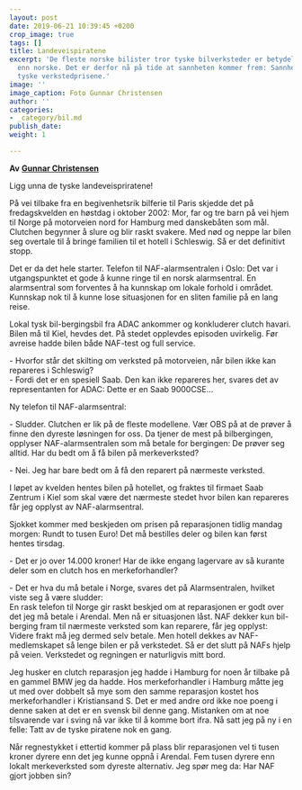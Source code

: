 ```yaml
---
layout: post
date: 2019-06-21 10:39:45 +0200
crop_image: true
tags: []
title: Landeveispiratene
excerpt: 'De fleste norske bilister tror tyske bilverksteder er betydelig billigere
  enn norske. Det er derfor nå på tide at sannheten kommer frem: Sannheten om de skyhøye,
  tyske verkstedprisene.'
image: ''
image_caption: Foto Gunnar Christensen
author: ''
categories:
- _category/bil.md
publish_date: 
weight: 1

---
```

**Av** [**Gunnar Christensen**](http://helping.no/gunnar.htm)

Ligg unna de tyske landeveispriratene!

På vei tilbake fra en begivenhetsrik bilferie til Paris skjedde det på fredagskvelden en høstdag i oktober 2002: Mor, far og tre barn på vei hjem til Norge på motorveien nord for Hamburg med danskebåten som mål. Clutchen begynner å slure og blir raskt svakere. Med nød og neppe lar bilen seg overtale til å bringe familien til et hotell i Schleswig. Så er det definitivt stopp.

Det er da det hele starter. Telefon til NAF-alarmsentralen i Oslo: Det var i utgangspunktet et gode å kunne ringe til en norsk alarmsentral. En alarmsentral som forventes å ha kunnskap om lokale forhold i området. Kunnskap nok til å kunne lose situasjonen for en sliten familie på en lang reise.

Lokal tysk bil-bergingsbil fra ADAC ankommer og konkluderer clutch havari. Bilen må til Kiel, hevdes det. På stedet opplevdes episoden uvirkelig. Før avreise hadde bilen både NAF-test og full service.

\- Hvorfor står det skilting om verksted på motorveien, når bilen ikke kan repareres i Schleswig?  
\- Fordi det er en spesiell Saab. Den kan ikke repareres her, svares det av representanten for ADAC: Dette er en Saab 9000CSE...

Ny telefon til NAF-alarmsentral:

\- Sludder. Clutchen er lik på de fleste modellene. Vær OBS på at de prøver å finne den dyreste løsningen for oss. Da tjener de mest på bilbergingen, opplyser NAF-alarmsentralen som må betale for bergingen: De prøver seg alltid. Har du bedt om å få bilen på merkeverksted?

\- Nei. Jeg har bare bedt om å få den reparert på nærmeste verksted.

I løpet av kvelden hentes bilen på hotellet, og fraktes til firmaet Saab Zentrum i Kiel som skal være det nærmeste stedet hvor bilen kan repareres får jeg opplyst av NAF-alarmsentral.

Sjokket kommer med beskjeden om prisen på reparasjonen tidlig mandag morgen: Rundt to tusen Euro! Det må bestilles deler og bilen kan først hentes tirsdag.

\- Det er jo over 14.000 kroner! Har de ikke engang lagervare av så kurante deler som en clutch hos en merkeforhandler?

\- Det er hva du må betale i Norge, svares det på Alarmsentralen, hvilket viste seg å være sludder:  
En rask telefon til Norge gir raskt beskjed om at reparasjonen er godt over det jeg må betale i Arendal. Men nå er situasjonen låst. NAF dekker kun bil-berging fram til nærmeste verksted som kan reparere, får jeg opplyst: Videre frakt må jeg dermed selv betale. Men hotell dekkes av NAF-medlemskapet så lenge bilen er på verkstedet. Så er det slutt på NAFs hjelp på veien. Verkstedet og regningen er naturligvis mitt bord.

Jeg husker en clutch reparasjon jeg hadde i Hamburg for noen år tilbake på en gammel BMW jeg da hadde. Hos merkeforhandler i Hamburg måtte jeg ut med over dobbelt så mye som den samme reparasjon kostet hos merkeforhandler i Kristiansand S. Det er med andre ord ikke noe poeng i denne saken at det er en svensk bil denne gang. Mistanken om at noe tilsvarende var i sving nå var ikke til å komme bort ifra. Nå satt jeg på ny i en felle: Tatt av de tyske piratene nok en gang.

Når regnestykket i ettertid kommer på plass blir reparasjonen vel ti tusen kroner dyrere enn det jeg kunne oppnå i Arendal. Fem tusen dyrere enn lokalt merkeverksted som dyreste alternativ. Jeg spør meg da: Har NAF gjort jobben sin?